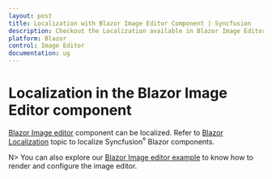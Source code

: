 ```yaml
---
layout: post
title: Localization with Blazor Image Editor Component | Syncfusion
description: Checkout the Localization available in Blazor Image Editor component in Blazor Server App and Blazor WebAssembly App.
platform: Blazor
control: Image Editor
documentation: ug
---
```



# Localization in the Blazor Image Editor component

[Blazor Image editor](https://www.syncfusion.com/blazor-components/blazor-image-editor) component can be localized. Refer to [Blazor Localization](https://blazor.syncfusion.com/documentation/common/localization) topic to localize Syncfusion<sup style="font-size:70%">&reg;</sup> Blazor components.

N> You can also explore our [Blazor Image editor example](https://blazor.syncfusion.com/demos/image-editor/default-functionalities?theme=bootstrap5) to know how to render and configure the image editor.